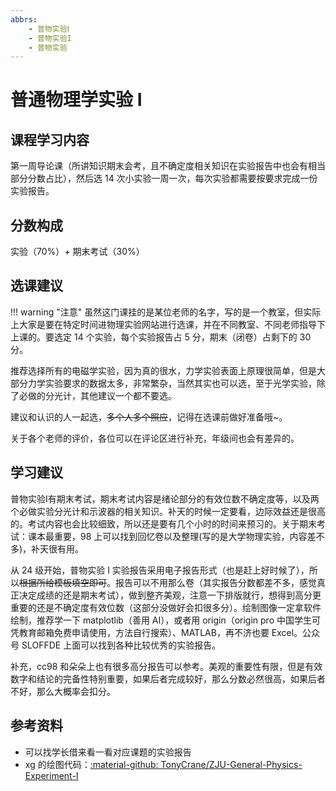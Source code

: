 ```yaml
---
abbrs:
    - 普物实验Ⅰ
    - 普物实验I
    - 普物实验
---
```


# 普通物理学实验 Ⅰ

## 课程学习内容

第一周导论课（所讲知识期末会考，且不确定度相关知识在实验报告中也会有相当部分分数占比），然后选 14 次小实验一周一次，每次实验都需要按要求完成一份实验报告。

## 分数构成

实验（70%）+ 期末考试（30%）

## 选课建议

!!! warning "注意"
    虽然这门课挂的是某位老师的名字，写的是一个教室，但实际上大家是要在特定时间进物理实验网站进行选课，并在不同教室、不同老师指导下上课的。要选定 14 个实验，每个实验报告占 5 分，期末（闭卷）占剩下的 30 分。

推荐选择所有的电磁学实验，因为真的很水，力学实验表面上原理很简单，但是大部分力学实验要求的数据太多，非常繁杂，当然其实也可以选，至于光学实验，除了必做的分光计，其他建议一个都不要选。

建议和认识的人一起选，~~多个人多个照应~~，记得在选课前做好准备哦~。

关于各个老师的评价，各位可以在评论区进行补充，年级间也会有差异的。

## 学习建议

普物实验Ⅰ有期末考试，期末考试内容是绪论部分的有效位数不确定度等，以及两个必做实验分光计和示波器的相关知识。补天的时候一定要看，边际效益还是很高的。考试内容也会比较细致，所以还是要有几个小时的时间来预习的。关于期末考试：课本最重要，98 上可以找到回忆卷以及整理(写的是大学物理实验，内容差不多)，补天很有用。

从 24 级开始，普物实验 I 实验报告采用电子报告形式（也是赶上好时候了），所以~~根据所给模板填空即可~~。报告可以不用那么卷（其实报告分数都差不多，感觉真正决定成绩的还是期末考试），做到整齐美观，注意一下排版就行，想得到高分更重要的还是不确定度有效位数（这部分没做好会扣很多分）。绘制图像一定拿软件绘制，推荐学一下 matplotlib（善用 AI），或者用 origin（origin pro 中国学生可凭教育邮箱免费申请使用，方法自行搜索）、MATLAB，再不济也要 Excel。公众号 SLOFFDE 上面可以找到各种比较优秀的实验报告。

补充，cc98 和朵朵上也有很多高分报告可以参考。美观的重要性有限，但是有效数字和结论的完备性特别重要，如果后者完成较好，那么分数必然很高，如果后者不好，那么大概率会扣分。

## 参考资料

- 可以找学长借来看一看对应课题的实验报告
- xg 的绘图代码：[:material-github: TonyCrane/ZJU-General-Physics-Experiment-I](https://github.com/TonyCrane/ZJU-General-Physics-Experiment-I)
